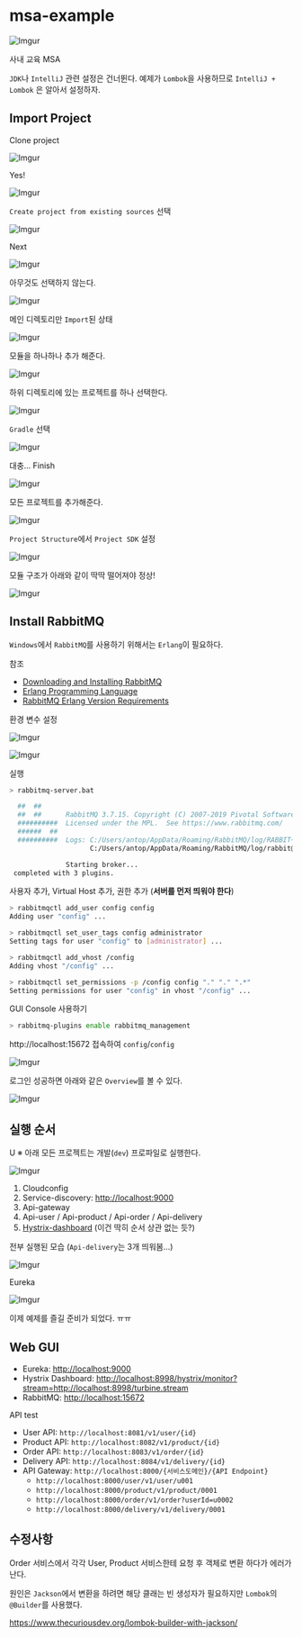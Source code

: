# msa-example

![Imgur](https://i.imgur.com/9mqE4XN.png)

사내 교육 MSA

`JDK`나 `IntelliJ` 관련 설정은 건너뛴다. 예제가 `Lombok`을 사용하므로 `IntelliJ + Lombok` 은 알아서 설정하자.

## Import Project

Clone project

![Imgur](https://i.imgur.com/my8XlrD.png)

Yes!

![Imgur](https://i.imgur.com/jIPNJvu.png)

`Create project from existing sources` 선택

![Imgur](https://i.imgur.com/5HbxD6a.png)

Next

![Imgur](https://i.imgur.com/y70JBtg.png)

아무것도 선택하지 않는다.

![Imgur](https://i.imgur.com/vqCIlDe.png)

메인 디렉토리만 `Import`된 상태

![Imgur](https://i.imgur.com/Ke1s0Cy.png)

모듈을 하나하나 추가 해준다.

![Imgur](https://i.imgur.com/FzZE8vz.png)

하위 디렉토리에 있는 프로젝트를 하나 선택한다.

![Imgur](https://i.imgur.com/QrSPOPL.png)

`Gradle` 선택

![Imgur](https://i.imgur.com/TC6W2Oo.png)

대충... Finish

![Imgur](https://i.imgur.com/onl9b21.png)

모든 프로젝트를 추가해준다.

![Imgur](https://i.imgur.com/fK3BI3n.png)

`Project Structure`에서 `Project SDK` 설정

![Imgur](https://i.imgur.com/liLiTI2.png)

모듈 구조가 아래와 같이 딱딱 떨어져야 정상!

![Imgur](https://i.imgur.com/8c4anFt.png)

## Install RabbitMQ

`Windows`에서 `RabbitMQ`를 사용하기 위해서는 `Erlang`이 필요하다.

참조
* [Downloading and Installing RabbitMQ](https://www.rabbitmq.com/download.html)
* [Erlang Programming Language](https://www.erlang.org/downloads)
* [RabbitMQ Erlang Version Requirements](https://www.rabbitmq.com/which-erlang.html)

환경 변수 설정

![Imgur](https://i.imgur.com/mB0lqvB.png)

![Imgur](https://i.imgur.com/ORQw125.png)

실행

```bash
> rabbitmq-server.bat

  ##  ##
  ##  ##      RabbitMQ 3.7.15. Copyright (C) 2007-2019 Pivotal Software, Inc.
  ##########  Licensed under the MPL.  See https://www.rabbitmq.com/
  ######  ##
  ##########  Logs: C:/Users/antop/AppData/Roaming/RabbitMQ/log/RABBIT~1.LOG
                    C:/Users/antop/AppData/Roaming/RabbitMQ/log/rabbit@ANTOP-GRAM_upgrade.log

              Starting broker...
 completed with 3 plugins.
```

사용자 추가, Virtual Host 추가, 권한 추가 (**서버를 먼저 띄워야 한다**)

```bash
> rabbitmqctl add_user config config
Adding user "config" ...

> rabbitmqctl set_user_tags config administrator
Setting tags for user "config" to [administrator] ...

> rabbitmqctl add_vhost /config
Adding vhost "/config" ...

> rabbitmqctl set_permissions -p /config config "." "." ".*"
Setting permissions for user "config" in vhost "/config" ...
```

GUI Console 사용하기

```bash
> rabbitmq-plugins enable rabbitmq_management
```
http://localhost:15672 접속하여 `config`/`config`

![Imgur](https://i.imgur.com/RzSGBvd.png)

로그인 성공하면 아래와 같은 `Overview`를 볼 수 있다.

![Imgur](https://i.imgur.com/IgFQCOw.png)


## 실행 순서
U
※ 아래 모든 프로젝트는 개발(`dev`) 프로파일로 실행한다.

![Imgur](https://i.imgur.com/XMcLKv9.png)

1. Cloudconfig
2. Service-discovery: [http://localhost:9000](http://localhost:9000)
3. Api-gateway
4. Api-user / Api-product / Api-order / Api-delivery
5. [Hystrix-dashboard](http://localhost:8998/hystrix/monitor?stream=http://localhost:8998/turbine.stream) (이건 딱히 순서 상관 없는 듯?)

전부 실행된 모습 (`Api-delivery`는 3개 띄워봄...)

![Imgur](https://i.imgur.com/Lae0xFq.png)

Eureka

![Imgur](https://i.imgur.com/Ms1Fx1z.png)

이제 예제를 즐길 준비가 되었다. ㅠㅠ

## Web GUI

* Eureka: [http://localhost:9000](http://localhost:9000)
* Hystrix Dashboard: [http:&#47;&#47;localhost:8998&#47;hystrix&#47;monitor&#63;stream=http:&#47;&#47;localhost:8998&#47;turbine.stream](http://localhost:8998/hystrix/monitor?stream=http://localhost:8998/turbine.stream)
* RabbitMQ: [http://localhost:15672](http://localhost:9000)

API test
* User API: `http://localhost:8081/v1/user/{id}`
* Product API: `http://localhost:8082/v1/product/{id}`
* Order API: `http://localhost:8083/v1/order/{id}`
* Delivery API: `http://localhost:8084/v1/delivery/{id}`
* API Gateway: `http://localhost:8000/{서비스도메인}/{API Endpoint}`
  - `http://localhost:8000/user/v1/user/u001`
  - `http://localhost:8000/product/v1/product/0001`
  - `http://localhost:8000/order/v1/order?userId=u0002`
  - `http://localhost:8000/delivery/v1/delivery/0001`
  
## 수정사항

Order 서비스에서 각각 User, Product 서비스한테 요청 후 객체로 변환 하다가 에러가 난다.

원인은 `Jackson`에서 변환을 하려면 해당 클래는 빈 생성자가 필요하지만 `Lombok`의 `@Builder`를 사용했다.

https://www.thecuriousdev.org/lombok-builder-with-jackson/